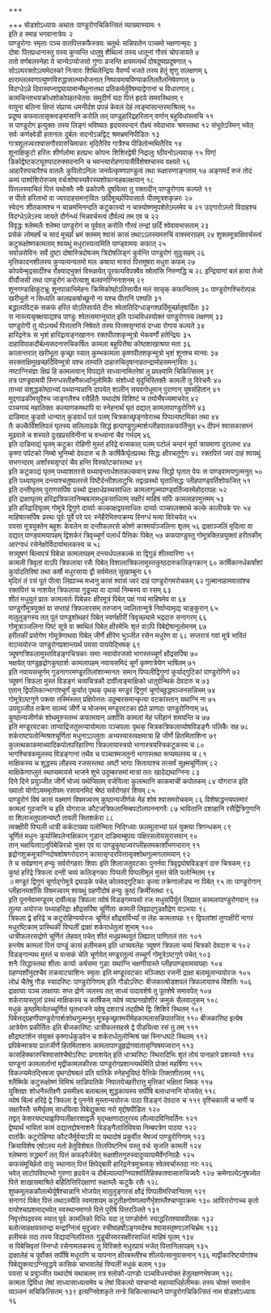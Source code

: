 +++

+++
षोडशोऽध्यायः अथातः पाण्डुरोगचिकित्सितं व्याख्यास्यामः १   
इति ह स्माह
भगवानात्रेयः २   
पाण्डुरोगाः स्मृताः पञ्च वातपित्तकफैस्त्रयः
चतुर्थः सन्निपातेन पञ्चमो भक्षणान्मृदः ३   
दोषाः पित्तप्रधानास्तु
यस्य कुप्यन्ति धातुषु शैथिल्यं तस्य धातूनां गौरवं चोपजायते ४   
ततो
वर्णबलस्नेहा ये चान्येऽप्योजसो गुणाः व्रजन्ति क्षयमत्यर्थं
दोषदूष्यप्रदूषणात् ५   
सोऽल्परक्तोऽल्पमेदस्को निःसारः शिथिलेन्द्रियः
वैवर्ण्यं भजते तस्य हेतुं शृणु सलक्षणम् ६
क्षाराम्ललवणात्युष्णविरुद्धासात्म्यभोजनात्
निष्पावमाषपिण्याकतिलतैलनिषेवणात् ७   
विदग्धेऽन्ने
दिवास्वप्नाद्व्यायामान्मैथुनात्तथा
प्रतिकर्मर्तुवैषम्याद्वेगानां च विधारणात् ८   
कामचिन्ताभयक्रोधशोकोपहतचेतसः
समुदीर्णं यदा पित्तं हृदये समवस्थितम् ९   
वायुना बलिना क्षिप्तं संप्राप्य
धमनीर्दश प्रपन्नं केवलं देहं त्वङ्मांसान्तरमाश्रितम् १०   
प्रदूष्य
कफवातासृक्त्वङ्मांसानि करोति तत् पाण्डुहारिद्रहरितान्
वर्णान् बहुविधांस्त्वचि ११   
स पाण्डुरोग इत्युक्तः तस्य
लिङ्गं भविष्यतः हृदयस्पन्दनं रौक्ष्यं स्वेदाभावः श्रमस्तथा १२
संभूतेऽस्मिन् भवेत् सर्वः कर्णक्ष्वेडी हतानलः दुर्बलः सदनोऽन्नद्विट्
श्रमभ्रमनिपीडितः १३   
गात्रशूलज्वरश्वासगौरवारुचिमान्नरः मृदितैरिव
गात्रैश्च पीडितोन्मथितैरिव १४   
शूनाक्षिकूटो हरितः शीर्णलोमा
हतप्रभः कोपनः शिशिरद्वेषी निद्रालुः ष्ठीवनोऽल्पवाक् १५
पिण्\!डिकोद्वेष्टकट्यूरुपादरुक्सदनानि च
भवन्त्यारोहणायासैर्विशेषश्चास्य
वक्ष्यते १६   
आहारैरुपचारैश्च वातलैः कुपितोऽनिलः
जनयेत्कृष्णपाण्डुत्वं तथा रूक्षारुणाङ्गताम् १७
अङ्गमर्दं रुजं तोदं कम्पं पार्श्वशिरोरुजम्
वर्चःशोषास्यवैरस्यशोफानाहबलक्षयान्
१८   
पित्तलस्याचितं पित्तं यथोक्तैः स्वैः प्रकोपणैः दूषयित्वा तु रक्तादीन्
पाण्डुरोगाय कल्पते १९   
स पीतो हरिताभो वा ज्वरदाहसमन्\!वितः
छर्दिमूर्च्छापिपासार्तः पीतमूत्रशकृन्नरः
२०   
स्वेदनः शीतकामश्च न चान्नमभिनन्दति कटुकास्यो न
चास्योष्णमुपशेतेऽम्लमेव च २१
उद्गारोऽम्लो विदाहश्च विदग्धेऽन्नेऽस्य जायते दौर्गन्ध्यं
भिन्नवर्चस्त्वं दौर्वल्यं तम एव च २२   
विवृद्धः श्लेष्मलैः
श्लेष्मा पाण्डुरोगं स पूर्ववत् करोति गौरवं तन्द्रां
छर्दिं श्वेवावभासताम् २३   
प्रसेकं लोमहर्षं च सादं मूर्च्छां
भ्रमं क्लमम् श्वासं कासं तथाऽऽलस्यमरुचिं वाक्स्वरग्रहम् २४
शुक्लमूत्राक्षिवर्चस्त्वं कटुरूक्षोष्णकामताम् श्वयथुं
मधुरास्यत्वमिति पाण्ड्वामयः कफात् २५   
सर्वान्नसेविनः सर्वे
दुष्टा दोषास्त्रिदोषजम् त्रिदोषलिङ्गं कुर्वन्ति पाण्डुरोगं सुदुःसहम्
२६   
मृत्तिकादनशीलस्य कुप्यत्यन्यतमो मलः कषाया मारुतं पित्तमूषरा मधुरा
कफम् २७   
कोपयेन्मृद्रसादींश्च रौक्ष्याद्भुक्तं विरूक्षयेत्
पूरयत्यविपक्वैव स्रोतांसि निरुणद्धि च २८
इन्द्रियाणां बलं हत्वा तेजो वीर्यौजसी तथा पाण्डुरोगं करोत्याशु
बलवर्णाग्निनाशनम् २९   
शूनगण्डाक्षिकूटभ्रूः शूनपान्नाभिमेहनः
क्रिमिकोष्ठोऽतिसार्येत मलं सासृक् कफान्वितम् ३०
पाण्डुरोगश्चिरोत्पन्नः खरीभूतो
न सिध्यति कालप्रकर्षाच्छूनो ना यश्च पीतानि पश्यति ३१   
बद्धाल्पविट्कं सकफं
हरितं योऽतिसार्यते दीनः श्वेतातिदिग्धाङ्गश्छर्दिमूर्च्छातृषार्दितः ३२   
स
नास्त्यसृक्क्षयाद्यश्च पाण्डुः श्वेतत्वमाप्नुयात् इति पञ्चविधस्योक्तं
पाण्डुरोगस्य लक्षणम् ३३   
पाण्डुरोगी तु योऽत्यर्थं पित्तलानि निषेवते
तस्य पित्तमसृग्मांसं दग्ध्वा रोगाय कल्पते ३४   
हारिद्रनेत्रः स
भृशं हारिद्रत्वङ्नखाननः रक्तपीतशकृन्मूत्रो भेकवर्णो हतेन्द्रियः
३५   
दाहाविपाकदौर्बल्यसदनारुचिकर्षितः कामला बहुपित्तैषा कोष्ठशाखाश्रया
मता ३६   
कालान्तरात् खरीभूता कृच्छ्रा स्यात् कुम्भकामला
कृष्णपीतशकृन्मूत्रो भृशं शूनश्च मानवः ३७
सरक्ताक्षिमुखच्छर्दिविण्मूत्रो यश्च ताम्यति
दाहारुचितृषानाहतन्द्रामोहसमन्\!वितः
३८   
नष्टाग्निसंज्ञः क्षिप्रं हि कामलावान् विपद्यते साध्यानामितरेषां तु
प्रवक्ष्यामि चिकित्सितम् ३९   
तत्र पाण्ड्रवामयी
स्निग्धस्तीक्ष्णैरूर्ध्वानुलोमिकैः
संशोध्यो मृदुभिस्तिक्तैः कामली तु विरेचनैः ४०   
ताभ्यां संशुद्धकोष्ठाभ्यां
पथ्यान्यन्नानि दापयेत् शालीन् सयवगोधूमान् पुराणान् यूषसंहितान् ४१
मुद्गाढकीमसूरैश्च जाङ्गलैश्च रसैर्हितैः यथादोषं विशिष्टं च
तयोर्भैषज्यमाचरेत् ४२   
पञ्चगव्यं महातिक्तः कल्याणकमथापि वा स्नेहनार्थं
घृतं दद्यात् कामलापाण्डुरोगिणे ४३   
दाडिमात् कुडवो धान्यात्
कुडवार्धं पलं पलम् चित्रकाच्छृङ्गवेराच्च
पिप्पल्यष्टमिका तथा ४४   
तैः कल्कैर्विंशतिपलं
घृतस्य सलिलाढके सिद्धं हृत्पाण्डुगुल्मार्शःप्लीहवातकफार्तिनुत् ४५
दीपनं श्वासकासघ्नं मूढवाते च शस्यते दुःखप्रसविनीनां च
वन्ध्यानां चैव गर्भदम् ४६   
इति दाडिमाद्यं घृतम् कटुका
रोहिणी मुस्तं हरिद्रे वत्सकात् पलम् पटोलं चन्दनं मूर्वा त्रायमाणा
दुरालभा ४७   
कृष्णा पर्पटको निम्बो भूनिम्बो देवदारु च तैः
कार्षिकैर्घृतप्रस्थः सिद्धः क्षीरचतुर्गुणः ४८
रक्तपित्तं ज्वरं दाहं श्वयथुं सभगन्दरम् अर्शांस्यसृग्दरं चैव
हन्ति विस्फोटकांस्तथा ४९   
इति कटुकाद्यं घृतम् पथ्याशतरसे
पथ्यावृन्तार्धशतकल्कवान् प्रस्थः सिद्धो घृतात्
पेयः स पाण्ड्वामयगुल्मनुत् ५०   
इति पथ्याघृतम् दन्त्याश्चतुष्पलरसे
पिष्टैर्दन्तीशलाटुभिः तद्वत्प्रस्थो घृतात्सिद्धः
प्लीहपाण्ड्वर्तिशोफजित् ५१   
इति दन्तीघृतम् पुराणसर्पिषः
प्रस्थो द्राक्षार्धप्रस्थसाधितः कामलागुल्मपाण्ड्वर्तिज्वरमेहोदरापहः
५२   
इति द्राक्षाघृतम् हरिद्रात्रिफलानिम्बबलामधुकसाधितम् सक्षीरं माहिषं
सर्पिः कामलाहरमुत्तमम् ५३   
इति हरिद्रादिघृतम् गोमूत्रे द्विगुणे
दार्व्याः कल्काक्षद्वयसाधितः दार्व्याः पञ्चपलक्वाथे
कल्के कालीयके परः ५४   
माहिषात्सर्पिषः प्रस्थः पूर्वः पूर्वे परे
परः स्नेहैरेभिरुपक्रम्य स्निग्धं मत्वा विरेचयेत् ५५   
पयसा मूत्रयुक्तेन
बहुशः केवलेन वा दन्तीफलरसे कोष्णे काश्मर्याञ्जलिना शृतम् ५६
द्राक्षाञ्जलिं मृदित्वा वा दद्यात् पाण्ड्वामयापहम्
द्विशर्करं त्रिवृच्चूर्णं पलार्धं पैत्तिकः पिबेत् ५७
कफपाण्डुस्तु गोमूत्रक्लिन्नयुक्तां हरीतकीम् आरग्वधं
रसेनेक्षोर्विदार्यामलकस्य च ५८   
सत्र्यूषणं
बिल्वपत्रं पिबेन्ना कामलापहम् दन्त्यर्धपलकल्कं वा द्विगुडं
शीतवारिणा ५९   
कामली त्रिवृतां वाऽपि त्रिफलाया रसैः पिबेत्
विशालात्रिफलामुस्तकुष्ठदारुकलिङ्गकान् ६०
कार्षिकानर्धकर्षांशां कुर्यादतिविषां तथा
कर्षौ मधुरसाया द्वौ सर्वमेतत् सुखाम्बुना ६१   
मृदितं तं रसं पूतं पीत्वा
लिह्याच्च मध्वनु कासं श्वासं ज्वरं दाहं पाण्डुरोगमरोचकम् ६२
गुल्मानाहामवातांश्च रक्तपित्तं च नाशयेत् त्रिफलाया
गुडूच्या वा दार्व्या निम्बस्य वा रसम् ६३   
शीतं मधुयुतं
प्रातः कामलार्तः पिबेन्नरः क्षीरमूत्रं पिबेत् पक्षं गव्यं माहिषमेव
वा ६४   
पाण्डुर्गोमूत्रयुक्तं वा सप्ताहं त्रिफलारसम् तरुजान्
ज्वलितान्मूत्रे निर्वाप्यामृद्य चाङ्कुरान्
६५   
मातुलुङ्गस्य तत् पूतं पाण्डुशोथहरं पिबेत् स्वर्णक्षीरीं
त्रिवृच्छ्यामे भद्रदारु सनागरम् ६६   
गोमूत्राञ्जलिना
पिष्टं सूत्रे वा क्वथितं पिबेत् क्षीरमेभिः शृतं वाऽपि
पिबेद्दोषानुलोमनम् ६७   
हरीतकीं प्रयोगेण
गोमूत्रेणाथवा पिबेत् जीर्णे क्षीरेण भुञ्जीत रसेन मधुरेण वा ६८
सप्तरात्रं गवां मूत्रे भावितं वाऽप्ययोरजः पाण्डुरोगप्रशान्त्यर्थं
पयसा पाययेद्भिषक् ६९   
त्र्यूषणत्रिफलामुस्तविडङ्गचित्रकाः समाः नवायोरजसो
भागस्तच्चूर्णं क्षौद्रसर्पिषा ७०   
भक्षयेत् पाण्डुहृद्रोगकुष्ठार्शः
कामलापहम् नवायसमिदं चूर्णं कृष्णात्रेयेण भाषितम् ७१   
इति
नवायसचूर्णम् गुडनागरमण्डूरतिलांशान्मानतः समान् पिप्पलीद्विगुणां
कुर्याद्गुटिकां पाण्डुरोगिणे ७२   
त्र्यूषणं त्रिफला मुस्तं विडङ्गं
चव्यचित्रकौ दार्वीत्वङ्माक्षिको धातुर्ग्रन्थिकं देवदारु च ७३   
एतान्
द्विपलिकान्भागांश्चूर्णं कुर्यात् पृथक् पृथक् मण्डूरं द्विगुणं
चूर्णाच्छुद्धमञ्जनसन्निभम् ७४   
गोमूत्रेऽष्टगुणे पक्त्वा
तस्मिंस्तत् प्रक्षिपेत्ततः उदुम्बरसमान्कृत्वा वटकांस्तान्
यथाग्नि ना ७५   
उपयुञ्जीत तक्रेण सात्म्यं जीर्णे च भोजनम् मण्डूरवटका
ह्येते प्राणदाः पाण्डुरोगिणाम् ७६   
कुष्ठान्यजीर्णकं शोथमूरुस्तम्भं
कफामयान् अर्शांसि कामलां मेहं प्लीहानं शमयन्ति च ७७   
इति
मण्डूरवटकाः ताप्याद्रिजतुरूप्यायोमलाः पञ्चपलाः पृथक्
चित्रकत्रिफलाव्योषविडङ्गैः पलिकैः सह ७८
शर्कराष्टपलोन्मिश्राश्चूर्णिता मधुनाऽऽप्लुताः
अभ्यस्यास्त्वक्षमात्रा हि जीर्णे
हितमिताशिना ७९   
कुलत्थकाकमाच्यादिकपोतपरिहारिणा
त्रिफलायास्त्रयो भागास्त्रयस्त्रिकटुकस्य च
८०   
भागश्चित्रकमूलस्य विडङ्गानां तथैव च पञ्चाश्मजतुनो भागास्तथा
रूप्यमलस्य च ८१   
माक्षिकस्य च शुद्धस्य लौहस्य
रजसस्तथा अष्टौ भागाः सितायाश्च तत्सर्वं सूक्ष्मचूर्णितम्
८२   
माक्षिकेणाप्लुतं स्थाप्यमायसे भाजने शुभे उदुम्बरसमां मात्रां ततः
खादेद्यथाग्निना ८३   
दिने दिने प्रयुञ्जीत जीर्णे भोज्यं
यथेप्सितम् वर्जयित्वा कुलत्थानि काकमाचीं कपोतकम् ८४
योगराज इति ख्यातो योगोऽयममृतोपमः रसायनमिदं श्रेष्ठं सर्वरोगहरं
शिवम् ८५   
पाण्डुरोगं विषं कासं यक्ष्माणं विषमज्वरम्
कुष्ठान्यजीर्णकं मेहं शोषं श्वासमरोचकम् ८६
विशेषाद्धन्त्यपस्मारं कामलां गुदजानि च इति योगराजः
कौटजत्रिफलानिम्बपटोलघननागरैः ८७
भावितानि दशाहानि रसैर्द्वित्रिगुणानि वा शिलाजतुपलान्यष्टौ
तावती सितशर्करा ८८   
त्वक्क्षीरी पिप्पली धात्री कर्कटाख्या
पलोन्मिता निदिग्ध्याः फलमूलाभ्यां पलं युक्त्या त्रिगन्धकम्
८९   
चूर्णितं मधुनः कुर्यात्त्रिपलेनाक्षिकान् गुडान् दाडिमाम्बुपयः
पक्षिरसतोयसुरासवान् ९०   
तान् भक्षयित्वाऽनुपिबेन्निरन्नो भुक्त एव
वा पाण्डुकुष्ठज्वरप्लीहतमकार्शोभगन्दरान् ९१
हृद्रोगशुक्रमूत्राग्निदोषशोषगरोदरान्
कासासृग्दरपित्तासृक्शोथगुल्मगलामयान् ९२   
ते च सर्वव्रणान् हन्युः
सर्वरोगहराः शिवाः इति शिलाजतुवटकाः पुनर्नवा
त्रिवृद्व्योषविडङ्गं दारु चित्रकम् ९३   
कुष्ठं
हरिद्रे त्रिफला दन्ती चव्यं कलिङ्गकाः पिप्पली पिप्पलीमूलं
मुस्तं चेति पलोन्मितम् ९४   
॥ मण्डूरं द्विगुणं चूर्णाद्गोमूत्रे
द्व्याढके पचेत् कोलवद्गुटिकाः कृत्वा तक्रेणालोड्य ना पिबेत् ९५
ताः पाण्डुरोगान् प्लीहानमर्शांसि विषमज्वरम् श्वयथुं ग्रहणीदोषं हन्युः
कुष्ठं क्रिमींस्तथा ९६   
इति पूनर्नवामण्डूरम् दार्वीत्वक् त्रिफला
व्योषं विडङ्गमयसो रजः मधुसर्पिर्युतं लिह्यात् कामलापाण्डुरोगवान्
९७   
तुल्या अयोरजः पथ्याहरिद्राः क्षौद्रसर्पिषा चूर्णिताः कामली
लिह्याद्गुडक्षौद्रेण वाऽभयाः ९८   
त्रिफला द्वे हरिद्रे च
कटुरोहिण्ययोरजः चूर्णितं क्षौद्रसर्पिर्भ्यां स लेहः कामलापहः ९९
द्विपलांशां तुगाक्षीरीं नागरं मधुरष्टिकाम् प्रास्थिकीं पिप्पलीं
द्राक्षां शर्करार्धतुलां शुभाम् १००   
धात्रीफलरसद्रोणे
चूर्णितं लेहवत् पचेत् शीतं मधुप्रस्थयुतं लिह्यात् पाणितलं
ततः १०१   
हन्त्येष कामलां पित्तं पाण्डुं कासं हलीमकम् इति
धात्र्यवलेहः त्र्यूषणं त्रिफला चव्यं चित्रको
देवदारु च १०२   
विडङ्गान्यथ मुस्तं च वत्सकं चेति चूर्णयेत्
मण्डूरतुल्यं तच्चूर्णं गोमूत्रेऽष्टगुणे पचेत् १०३   
शनैः
सिद्धास्तथा शीताः कार्याः कर्षसमा गुडाः यथाग्नि
भक्षणीयास्ते प्लीहपाण्ड्वामयापहाः १०४   
ग्रहण्यर्शोनुदश्चैव
तक्रवाट्याशिनः स्मृताः इति मण्डूरवटकाः मञ्जिष्ठा रजनी द्राक्षा
बलामूलान्ययोरजः १०५   
लोध्रं चैतेषु गौडः स्यादरिष्टः पाण्डुरोगिणाम् इति
गौडोऽरिष्टः बीजकात्षोडशपलं त्रिफलायाश्च विंशतिः १०६   
द्राक्षायाः
पञ्च लाक्षायाः सप्त द्रोणे जलस्य तत् साध्यं पादावशेषे तु पूतशेषे
समावपेत् १०७   
शर्करायास्तुलां प्रस्थं माक्षिकस्य च कार्षिकम् व्योषं
व्याघ्रनखोशीरं क्रमुकं सैलवालुकम् १०८   
मधुकं कुष्ठमित्येतच्चूर्णितं
घृतभाजने यवेषु दशरात्रं तद्ग्रीष्मे द्विः शिशिरे स्थितम् १०९
पिबेत्तद्ग्रहणीपाण्डुरोगार्शःशोथगुल्मनुत्
मूत्रकृच्छ्राश्मरीमेहकामलासन्निपातजित् ११०
बीजकारिष्ठ इत्येष आत्रेयेण प्रकीर्तितः इति बीजकारिष्टः धात्रीफलसहस्रे
द्वे पीडयित्वा रसं तु तम् १११   
क्षौद्राष्टांशेन संयुक्तं
कृष्णार्धकुडवेन च शर्करार्धतुलोन्मिश्रं पक्षं
स्निग्धघटे स्थितम् ११२   
प्रपिबेन्मात्रया प्रातर्जीर्णे
हितमिताशनः कामलापाण्डुहृद्रोगवातासृग्विषमज्वरान् ११३
कासहिक्कारुचिश्वासांश्चैषोऽरिष्टः प्रणाशयेत् इति धात्र्यरिष्टः
स्थिरादिभिः शृतं तोयं पानाहारे प्रशस्यते ११४   
पाण्डूनां
कामलार्तानां मृद्वीकामलकीरसः पाण्डुरोगप्रशान्त्यर्थमिति
प्रोक्तं महर्षिणा ११५   
विकल्प्यमेतद्भिषजा पृथग्दोषबलं प्रति
वातिके स्नेहभूयिष्ठं पैत्तिके तिक्तशीतलम् ११६   
श्लैष्मिके
कटुरूक्षोष्णं विमिश्रं सान्निपातिके निपातयेच्छरीरात्तु
मृत्तिकां भक्षितां भिषक् ११७   
युक्तिज्ञः शोधनैस्तीक्ष्णैः प्रसमीक्ष्य
बलाबलम् शुद्धकायस्य सर्पींषि बलाधानानि योजयेत् ११८   
व्योषं बिल्वं हरिद्रे
द्वे त्रिफला द्वे पुनर्नवे मुस्तान्ययोरजः पाठा विडङ्गं देवदारु च ११९
वृश्चिकाली च भार्गी च सक्षारैस्तैः समैर्घृतम् साधयित्वा
पिबेद्युक्त्या नरो मृद्दोषपीडितः १२०   
तद्वत्
केशरयष्ट्याह्वपिप्पलीक्षारशाद्वलैः
मृद्भक्षणादातुरस्य लौल्यादविनिवर्तिनः
१२१   
द्वेष्यार्थं भावितां कामं दद्यात्तद्दोषनाशनैः विडङ्गैलातिविषया
निम्बपत्रेण पाठया १२२   
वार्ताकैः कटुरोहिण्या कौटजैर्मूर्वयाऽपि वा यथादोषं
प्रकुर्वीत भैषज्यं पाण्डुरोगिणाम् १२३   
क्रियाविशेष एषोऽस्य मतो
हेतुविशेषतः तिलपिष्टनिभं यस्तु वर्चः सृजति कामली
१२४   
श्लेष्मणा रुद्धमार्गं तत् पित्तं कफहरैर्जयेत्
रूक्षशीतगुरुस्वादुव्यायामैर्वेगनिग्रहैः
१२५   
कफसंमूर्च्छितो वायुः स्थानात् पित्तं क्षिपेद्बली
हारिद्रनेत्रमूत्रत्वक्
श्वेतवर्चास्तदा नरः १२६   
भवेत् साटोपविष्टम्भो गुरुणा
हृदयेन च दौर्बल्याल्पाग्निपार्श्वार्तिहिक्काश्वासारुचिज्वरैः १२७
क्रमेणाल्पेऽनुषज्येत पित्ते शाखासमाश्रिते
बर्हितित्तिरिदक्षाणां रूक्षाम्लैः
कटुकै रसैः १२८   
शुष्कमूलककौलत्थैर्यूषैश्चान्नानि भोजयेत् मातुलुङ्गरसं
क्षौद्रं पिप्पलीमरिचान्वितम् १२९   
सनागरं पिबेत् पित्तं तथाऽस्यैति
स्वमाशयम् कटुतीक्ष्णोष्णलवणैर्भृशाम्लैश्चाप्युपक्रमः १३०
आपित्तरोगाच्च कृतो वायोश्चाप्रशमाद्भवेत् स्वस्थानमागते
पित्ते पुरीषे पित्तरञ्जिते १३१   
निवृत्तोपद्रवस्य स्यात् पूर्वः
कामलिको विधिः यदा तु पाण्डोर्वर्णः स्याद्धरितश्यावपीतकः
१३२   
बलोत्साहक्षयस्तन्द्रा मन्द्राग्नित्वं मृदुज्वरः
स्त्रीष्वहर्षोऽङ्गमर्दश्च
श्वासस्तृष्णाऽरुचिर्भ्रमः १३३   
हलीमकं
तदा तस्य विद्यादनिलपित्ततः गुडूचीस्वरसक्षीरसाधितं माहिषं घृतम् १३४   
स
पिबेत्त्रिवृतां स्निग्धो रसेनामलकस्य तु विरिक्तो मधुरप्रायं भजेत्
पित्तानिलापहम् १३५   
द्राक्षालेहं च पूर्वोक्तं सर्पींषि
मधुराणि च यापनान् क्षीरबस्तींश्च शीलयेत्सानुवासनान् १३६
मार्द्वीकारिष्टयोगांश्च पिबेद्युक्त्याऽग्निवृद्धये कासिकं
चाभयालेहं पिप्पलीं मधुकं बलाम् १३७   
पयसा च प्रयुञ्जीत यथादोषं यथाबलम्
तत्र श्लोकौ-पाण्डोः पञ्चविधस्योक्तं हेतुलक्षणभेषजम् १३८   
कामला
द्विविधा तेषां साध्यासाध्यत्वमेव च तेषां विकल्पो यश्चान्यो
महाव्याधिर्हलीमकः तस्य चोक्तं समासेन व्यञ्जनं सचिकित्सितम् १३९
इत्यग्निवेशकृते तन्त्रे चिकित्सास्थाने पाण्डुरोगचिकित्सितं नाम
षोडशोऽध्यायः १६

